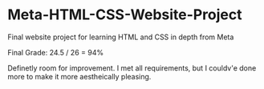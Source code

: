 # Meta-HTML-CSS-Website-Project
Final website project for learning HTML and CSS in depth from Meta 

Final Grade: 24.5 / 26 = 94%

Definetly room for improvement. I met all requirements, but I couldv'e done more to make it more aestheically pleasing.
